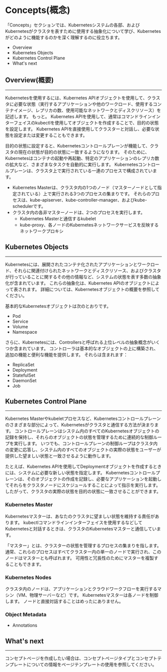 # Concepts(概念)

「Concepts」セクションでは、Kubernetesシステムの各部、およびKubernetesがクラスタを表すために使用する抽象化について学び、Kubernetesがどのように機能するのかを深く理解するのに役立ちます。

- Overview
- Kubernetes Objects
- Kubernetes Control Plane
- What's next

## Overview(概要)
---
Kubernetesを使用するには、Kubernetes APIオブジェクトを使用して、クラスタに必要な状態（実行するアプリケーションや他のワークロード、使用するコンテナイメージ、レプリカの数、使用可能なネットワークとディスクリソース）を記述します。
もっと。 Kubernetes APIを使用して、通常はコマンドラインインターフェイスのkubectlを使用してオブジェクトを作成することで、目的の状態を設定します。
Kubernetes APIを直接使用してクラスターと対話し、必要な状態を設定または変更することもできます。


目的の状態に設定すると、Kubernetesコントロールプレーンが機能して、クラスタの現在の状態が目的の状態に一致するようになります。
そのために、Kubernetesはコンテナの起動や再起動、特定のアプリケーションのレプリカ数の拡大など、さまざまなタスクを自動的に実行します。
Kubernetesコントロールプレーンは、クラスタ上で実行されている一連のプロセスで構成されています。

- Kubernetes Masterは、クラスタ内の1つのノード（マスターノードとして指定されている）上で実行される3つのプロセスの集まりです。 それらのプロセスは、kube-apiserver、kube-controller-manager、およびkube-schedulerです。
- クラスタ内の各非マスターノードは、2つのプロセスを実行します。
    - Kubernetes Masterと通信するkubelet
    - kube-proxy、各ノードのKubernetesネットワークサービスを反映するネットワークプロキシ

## Kubernetes Objects
---
Kubernetesには、展開されたコンテナ化されたアプリケーションとワークロード、それらに関連付けられたネットワークとディスクリソース、およびクラスタが行っていることに関するその他の情報など、システムの状態を表す多数の抽象化が含まれています。
これらの抽象化は、Kubernetes APIのオブジェクトによって表されます。 詳細については、Kubernetesオブジェクトの概要を参照してください。

基本的なKubernetesオブジェクトは次のとおりです。
- Pod
- Service
- Volume
- Namespace

さらに、Kubernetesには、Controllersと呼ばれる上位レベルの抽象概念がいくつか含まれています。
コントローラは基本的なオブジェクトの上に構築され、追加の機能と便利な機能を提供します。
それらは含まれます：
- ReplicaSet
- Deployment
- StatefulSet
- DaemonSet
- Job

## Kubernetes Control Plane
---
Kubernetes Masterやkubeletプロセスなど、Kubernetesコントロールプレーンのさまざまな部分によって、Kubernetesがクラスタと通信する方法が決まります。
コントロールプレーンはシステム内のすべてのKubernetesオブジェクトの記録を保持し、それらのオブジェクトの状態を管理するために連続的な制御ループを実行します。
いつでも、コントロールプレーンの制御ループはクラスタ内の変更に応答し、システム内のすべてのオブジェクトの実際の状態をユーザーが提供した望ましい状態と一致させるように動作します。

たとえば、Kubernetes APIを使用してDeploymentオブジェクトを作成するときには、システムに必要な新しい状態を指定します。
Kubernetesコントロールプレーンは、そのオブジェクトの作成を記録し、必要なアプリケーションを起動してそれらをクラスタノードにスケジュールすることによって指示を実行します。
したがって、クラスタの実際の状態を目的の状態に一致させることができます。

### Kubernetes Master

Kubernetesマスターは、あなたのクラスタに望ましい状態を維持する責任があります。
kubectlコマンドラインインターフェイスを使用するなどしてKubernetesと対話するときは、クラスタのKubernetesマスターと通信しています。

「マスター」とは、クラスターの状態を管理するプロセスの集まりを指します。
通常、これらのプロセスはすべてクラスター内の単一のノードで実行され、このノードはマスターとも呼ばれます。
可用性と冗長性のためにマスターを複製することもできます。

### Kubernetes Nodes

クラスタ内のノードは、アプリケーションとクラウドワークフローを実行するマシン（VM、物理サーバーなど）です。
Kubernetesマスターは各ノードを制御します。 ノードと直接対話することはめったにありません。

### **Object Metadata**
- Annotations

## What's next
---
コンセプトページを作成したい場合は、コンセプトページタイプとコンセプトテンプレートについての情報をページテンプレートの使用を参照してください。
